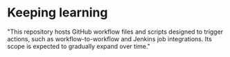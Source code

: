 # Keeping learning
"This repository hosts GitHub workflow files and scripts designed to trigger actions, such as workflow-to-workflow and Jenkins job integrations. Its scope is expected to gradually expand over time."

